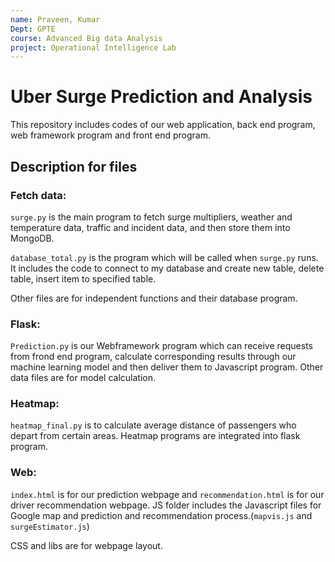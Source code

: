 ```yaml
---
name: Praveen, Kumar
Dept: GPTE
course: Advanced Big data Analysis
project: Operational Intelligence Lab
---
```


# Uber Surge Prediction and Analysis

This repository includes codes of our web application, back end program, web framework program and front end program.

## Description for files

### Fetch data: 

`surge.py` is the main program to fetch surge multipliers, weather and temperature data, traffic and incident data, and then store them into MongoDB.

 `database_total.py` is the program which will be called when `surge.py` runs. It includes the code to connect to my database and create new table, delete table, insert item to specified table.
 
 Other files are for independent functions and their database program.
 
### Flask:

`Prediction.py` is our Webframework program which can receive requests from frond end program, calculate corresponding results through our machine learning model and then deliver them to Javascript program. Other data files are for model calculation.

### Heatmap:

`heatmap_final.py` is to calculate average distance of passengers who depart from certain areas. Heatmap programs are integrated into flask program.

### Web:

`index.html` is for our prediction webpage and `recommendation.html` is for our driver recommendation webpage. 
JS folder includes the Javascript files for Google map and prediction and recommendation process.(`mapvis.js` and `surgeEstimator.js`) 

CSS and libs are for webpage layout.
